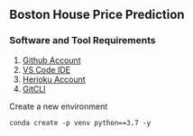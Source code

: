 ## Boston House Price Prediction

### Software and Tool Requirements

1. [Github Account](https://github.com/)
2. [VS Code IDE](https://code.visualstudio.com/)
3. [Herioku Account](https://heroku.com)
4. [GitCLI](https://git-scm.com/)

Create a new environment

```
conda create -p venv python==3.7 -y
```